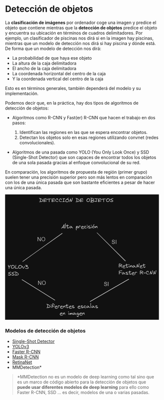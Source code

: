 # Detección de objetos

La **clasificación de imágenes** por ordenador coge una imagen y predice el objeto que contiene mientras que la **detección de objetos** predice el objeto y encuentra su ubicación en términos de cuadros delimitadores. Por ejemplo, un clasificador de piscinas nos dirá si en la imagen hay piscinas, mientras que un modelo de detección nos dirá si hay piscina y dónde está. De forma que un modelo de detección nos dirá:
- La probabilidad de que haya ese objeto
- La altura de la caja delimitadora
- El ancho de la caja delimitadora
- La coordenada horizontal del centro de la caja
- Y la coordenada vertical del centro de la caja

Esto es en términos generales, también dependerá del modelo y su implementación.

Podemos decir que, en la práctica, hay dos tipos de algoritmos de detección de objetos:
* Algoritmos como R-CNN y Fast(er) R-CNN que hacen el trabajo en dos pasos:
    1. Identifican las regiones en las que se espera encontrar objetos.
    2. Detectan los objetos solo en esas regiones utilizando convnet (redes convolucionales).

* Algoritmos de una pasada como YOLO (You Only Look Once) y SSD (Single-Shot Detector) que son capaces de encontrar todos los objetos de una sola pasada gracias al enfoque convolucional de su red. 

En comparación, los algoritmos de propuesta de región (primer grupo) suelen tener una precisión superior pero son más lentos en comparación con los de una única pasada que son bastante eficientes a pesar de hacer una única pasada. 

![Esquema para saber qué modelo de detección de objetos elegir](./assets/schema.png)

### Modelos de detección de objetos
* [Single-Shot Detector](./SSD/Intro.md)
* [YOLOv3](./YOLOv3-imagenes/Imagenes.md)
* [Faster R-CNN](./FasterRCNN/Intro.md)
* [Mask R-CNN](./RCNN/Intro.md)
* [RetinaNet](./RetinaNet/Intro.md)
* MMDetection*

> *MMDetection no es un modelo de deep learning como tal sino que es un marco de código abierto para la detección de objetos que **puede usar diferentes modelos de deep learning** para ello como Faster R-CNN, SSD ...  es decir, modelos de una o varias pasadas.


